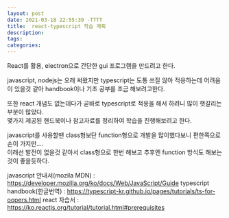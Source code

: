 ```yaml
---
layout: post
date: 2021-03-18 22:55:39 -TTTT
title:  react-typescript 학습 계획
description:
tags:
categories:
---
```


React를 활용, electron으로 간단한 gui 프로그램을 만드려고 한다.  

javascript, nodejs는 오래 써왔지만 typescript는 도통 쓰질 않아 적응하는데 어려움이 있을것 같아 handbook이나 기초 공부를 조금 해보려고한다.

또한 react 개념도 없는데다가 곧바로 typescript로 적용을 해서 하려니 많이 햇갈리는 부분이 많았다.  
몇가지 제공된 핸드북이나 참고자료를 정리하여 학습을 진행해보려고 한다.

javascript를 사용할땐 class형보단 function형으로 개발을 많이했다보니 편한쪽으로 손이 가지만....  
이래선 발전이 없을것 같아서 class형으로 한번 해보고 추후엔 function 방식도 해보는것이 좋을듯하다. 

javascript 안내서(mozila MDN) : https://developer.mozilla.org/ko/docs/Web/JavaScript/Guide
typescript handbook(한글번역) : https://typescript-kr.github.io/pages/tutorials/ts-for-oopers.html
react 자습서 : https://ko.reactjs.org/tutorial/tutorial.html#prerequisites


